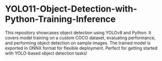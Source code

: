 # YOLO11-Object-Detection-with-Python-Training-Inference
This repository showcases object detection using YOLOv8 and Python. It covers model training on a custom COCO dataset, evaluating performance, and performing object detection on sample images. The trained model is exported in ONNX format for flexible deployment. Perfect for getting started with YOLO-based object detection tasks!
